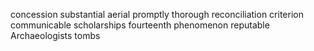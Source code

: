 concession substantial aerial promptly thorough reconciliation criterion communicable
scholarships fourteenth phenomenon reputable Archaeologists tombs

